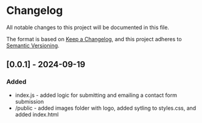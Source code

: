 # Changelog

All notable changes to this project will be documented in this file.

The format is based on [Keep a Changelog](https://keepachangelog.com/en/1.1.0/),
and this project adheres to [Semantic Versioning](https://semver.org/spec/v2.0.0.html).

## [0.0.1] - 2024-09-19

### Added 

- index.js - added logic for submitting and emailing a contact form submission
- /public - added images folder with logo, added sytling to styles.css, and added index.html
